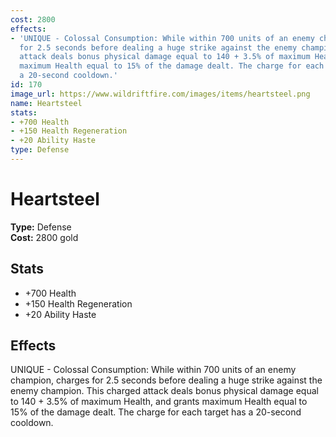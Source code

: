 ```yaml
---
cost: 2800
effects:
- 'UNIQUE - Colossal Consumption: While within 700 units of an enemy champion, charges
  for 2.5 seconds before dealing a huge strike against the enemy champion. This charged
  attack deals bonus physical damage equal to 140 + 3.5% of maximum Health, and grants
  maximum Health equal to 15% of the damage dealt. The charge for each target has
  a 20-second cooldown.'
id: 170
image_url: https://www.wildriftfire.com/images/items/heartsteel.png
name: Heartsteel
stats:
- +700 Health
- +150 Health Regeneration
- +20 Ability Haste
type: Defense
---
```


# Heartsteel

**Type:** Defense  
**Cost:** 2800 gold

## Stats

- +700 Health
- +150 Health Regeneration
- +20 Ability Haste

## Effects

UNIQUE - Colossal Consumption: While within 700 units of an enemy champion, charges for 2.5 seconds before dealing a huge strike against the enemy champion. This charged attack deals bonus physical damage equal to 140 + 3.5% of maximum Health, and grants maximum Health equal to 15% of the damage dealt. The charge for each target has a 20-second cooldown.

